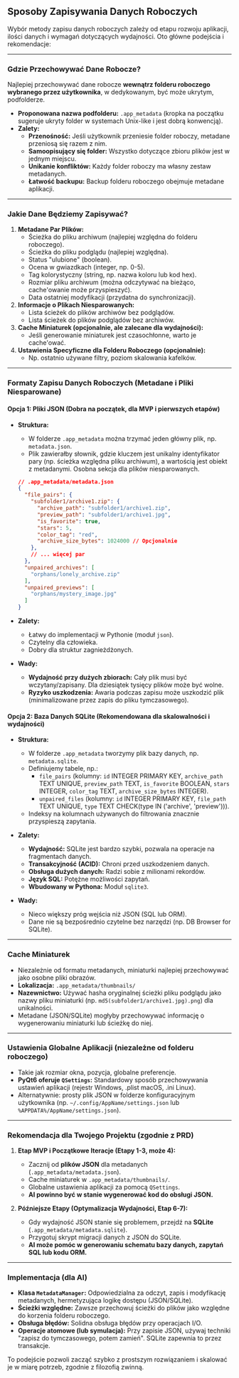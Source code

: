 ## Sposoby Zapisywania Danych Roboczych

Wybór metody zapisu danych roboczych zależy od etapu rozwoju aplikacji, ilości danych i wymagań dotyczących wydajności. Oto główne podejścia i rekomendacje:

---

### Gdzie Przechowywać Dane Robocze?

Najlepiej przechowywać dane robocze **wewnątrz folderu roboczego wybranego przez użytkownika**, w dedykowanym, być może ukrytym, podfolderze.

*   **Proponowana nazwa podfolderu:** `.app_metadata` (kropka na początku sugeruje ukryty folder w systemach Unix-like i jest dobrą konwencją).
*   **Zalety:**
    *   **Przenośność:** Jeśli użytkownik przeniesie folder roboczy, metadane przeniosą się razem z nim.
    *   **Samoopisujący się folder:** Wszystko dotyczące zbioru plików jest w jednym miejscu.
    *   **Unikanie konfliktów:** Każdy folder roboczy ma własny zestaw metadanych.
    *   **Łatwość backupu:** Backup folderu roboczego obejmuje metadane aplikacji.

---

### Jakie Dane Będziemy Zapisywać?

1.  **Metadane Par Plików:**
    *   Ścieżka do pliku archiwum (najlepiej względna do folderu roboczego).
    *   Ścieżka do pliku podglądu (najlepiej względna).
    *   Status "ulubione" (boolean).
    *   Ocena w gwiazdkach (integer, np. 0-5).
    *   Tag kolorystyczny (string, np. nazwa koloru lub kod hex).
    *   Rozmiar pliku archiwum (można odczytywać na bieżąco, cache'owanie może przyspieszyć).
    *   Data ostatniej modyfikacji (przydatna do synchronizacji).
2.  **Informacje o Plikach Niesparowanych:**
    *   Lista ścieżek do plików archiwów bez podglądów.
    *   Lista ścieżek do plików podglądów bez archiwów.
3.  **Cache Miniaturek (opcjonalnie, ale zalecane dla wydajności):**
    *   Jeśli generowanie miniaturek jest czasochłonne, warto je cache'ować.
4.  **Ustawienia Specyficzne dla Folderu Roboczego (opcjonalnie):**
    *   Np. ostatnio używane filtry, poziom skalowania kafelków.

---

### Formaty Zapisu Danych Roboczych (Metadane i Pliki Niesparowane)

#### Opcja 1: Pliki JSON (Dobra na początek, dla MVP i pierwszych etapów)

*   **Struktura:**
    *   W folderze `.app_metadata` można trzymać jeden główny plik, np. `metadata.json`.
    *   Plik zawierałby słownik, gdzie kluczem jest unikalny identyfikator pary (np. ścieżka względna pliku archiwum), a wartością jest obiekt z metadanymi. Osobna sekcja dla plików niesparowanych.

    ```json
    // .app_metadata/metadata.json
    {
      "file_pairs": {
        "subfolder1/archive1.zip": {
          "archive_path": "subfolder1/archive1.zip",
          "preview_path": "subfolder1/archive1.jpg",
          "is_favorite": true,
          "stars": 5,
          "color_tag": "red",
          "archive_size_bytes": 1024000 // Opcjonalnie
        },
        // ... więcej par
      },
      "unpaired_archives": [
        "orphans/lonely_archive.zip"
      ],
      "unpaired_previews": [
        "orphans/mystery_image.jpg"
      ]
    }
    ```

*   **Zalety:**
    *   Łatwy do implementacji w Pythonie (moduł `json`).
    *   Czytelny dla człowieka.
    *   Dobry dla struktur zagnieżdżonych.
*   **Wady:**
    *   **Wydajność przy dużych zbiorach:** Cały plik musi być wczytany/zapisany. Dla dziesiątek tysięcy plików może być wolne.
    *   **Ryzyko uszkodzenia:** Awaria podczas zapisu może uszkodzić plik (minimalizowane przez zapis do pliku tymczasowego).

#### Opcja 2: Baza Danych SQLite (Rekomendowana dla skalowalności i wydajności)

*   **Struktura:**
    *   W folderze `.app_metadata` tworzymy plik bazy danych, np. `metadata.sqlite`.
    *   Definiujemy tabele, np.:
        *   `file_pairs` (kolumny: `id` INTEGER PRIMARY KEY, `archive_path` TEXT UNIQUE, `preview_path` TEXT, `is_favorite` BOOLEAN, `stars` INTEGER, `color_tag` TEXT, `archive_size_bytes` INTEGER).
        *   `unpaired_files` (kolumny: `id` INTEGER PRIMARY KEY, `file_path` TEXT UNIQUE, `type` TEXT CHECK(type IN ('archive', 'preview'))).
    *   Indeksy na kolumnach używanych do filtrowania znacznie przyspieszą zapytania.

*   **Zalety:**
    *   **Wydajność:** SQLite jest bardzo szybki, pozwala na operacje na fragmentach danych.
    *   **Transakcyjność (ACID):** Chroni przed uszkodzeniem danych.
    *   **Obsługa dużych danych:** Radzi sobie z milionami rekordów.
    *   **Język SQL:** Potężne możliwości zapytań.
    *   **Wbudowany w Pythona:** Moduł `sqlite3`.
*   **Wady:**
    *   Nieco większy próg wejścia niż JSON (SQL lub ORM).
    *   Dane nie są bezpośrednio czytelne bez narzędzi (np. DB Browser for SQLite).

---

### Cache Miniaturek

*   Niezależnie od formatu metadanych, miniaturki najlepiej przechowywać jako osobne pliki obrazów.
*   **Lokalizacja:** `.app_metadata/thumbnails/`
*   **Nazewnictwo:** Używać hasha oryginalnej ścieżki pliku podglądu jako nazwy pliku miniaturki (np. `md5(subfolder1/archive1.jpg).png`) dla unikalności.
*   Metadane (JSON/SQLite) mogłyby przechowywać informację o wygenerowaniu miniaturki lub ścieżkę do niej.

---

### Ustawienia Globalne Aplikacji (niezależne od folderu roboczego)

*   Takie jak rozmiar okna, pozycja, globalne preferencje.
*   **PyQt6 oferuje `QSettings`:** Standardowy sposób przechowywania ustawień aplikacji (rejestr Windows, .plist macOS, .ini Linux).
*   Alternatywnie: prosty plik JSON w folderze konfiguracyjnym użytkownika (np. `~/.config/AppName/settings.json` lub `%APPDATA%/AppName/settings.json`).

---

### Rekomendacja dla Twojego Projektu (zgodnie z PRD)

1.  **Etap MVP i Początkowe Iteracje (Etapy 1-3, może 4):**
    *   Zacznij od **plików JSON** dla metadanych (`.app_metadata/metadata.json`).
    *   Cache miniaturek w `.app_metadata/thumbnails/`.
    *   Globalne ustawienia aplikacji za pomocą `QSettings`.
    *   **AI powinno być w stanie wygenerować kod do obsługi JSON.**

2.  **Późniejsze Etapy (Optymalizacja Wydajności, Etap 6-7):**
    *   Gdy wydajność JSON stanie się problemem, przejdź na **SQLite** (`.app_metadata/metadata.sqlite`).
    *   Przygotuj skrypt migracji danych z JSON do SQLite.
    *   **AI może pomóc w generowaniu schematu bazy danych, zapytań SQL lub kodu ORM.**

---

### Implementacja (dla AI)

*   **Klasa `MetadataManager`:** Odpowiedzialna za odczyt, zapis i modyfikację metadanych, hermetyzująca logikę dostępu (JSON/SQLite).
*   **Ścieżki względne:** Zawsze przechowuj ścieżki do plików jako względne do korzenia folderu roboczego.
*   **Obsługa błędów:** Solidna obsługa błędów przy operacjach I/O.
*   **Operacje atomowe (lub symulacja):** Przy zapisie JSON, używaj techniki "zapisz do tymczasowego, potem zamień". SQLite zapewnia to przez transakcje.

To podejście pozwoli zacząć szybko z prostszym rozwiązaniem i skalować je w miarę potrzeb, zgodnie z filozofią zwinną.